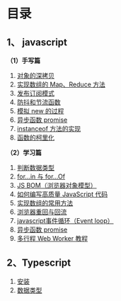 # 目录

## 1、 javascript




**（1）手写篇**

1. [对象的深拷贝](./clode-deep.md) 
1. [实现数组的 Map、Reduce 方法](./array-method.md)
1. [发布订阅模式](./emitter.md)
1. [防抖和节流函数](./debounce-throttle.md)
1. [模拟 new 的过程](./new.md)
1. [异步函数 promise](./promise.md)
1. [instanceof 方法的实现](./instanceof.md)
1. [函数的柯里化](./curry.md)


**（2）学习篇**
1. [判断数据类型](./data-type.md)
1. [for...in 与 for...Of](./inAndOf.md)
1. [JS BOM（浏览器对象模型）](./bom.md)
1. [如何编写高质量 JavaScript 代码](./effactive-js.md)
1. [实现数组的常用方法](./array-method.md)
1. [浏览器重回与回流](./redraw-reflow.md)
1. [javascript事件循环（Event loop）](./event-loop.md)
1. [异步函数 promise](./promise.md)
1. [多行程 Web Worker 教程](./webworker.md)


## 2、Typescript

1. [安装](./t-install.md)
1. [数据类型](./t-base.md)

